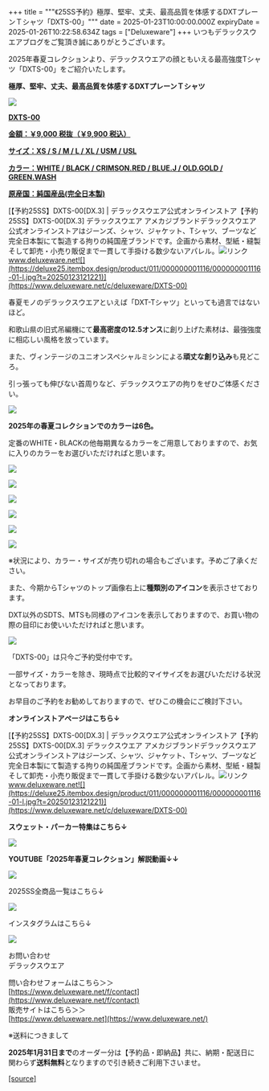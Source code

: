 +++
title = """《25SS予約》極厚、堅牢、丈夫、最高品質を体感するDXTプレーンＴシャツ「DXTS-00」"""
date = 2025-01-23T10:00:00.000Z
expiryDate = 2025-01-26T10:22:58.634Z
tags = ["Deluxeware"]
+++
いつもデラックスウエアブログをご覧頂き誠にありがとうございます。

2025年春夏コレクションより、デラックスウエアの顔ともいえる最高強度Tシャツ「DXTS-00」をご紹介いたします。

**極厚、堅牢、丈夫、最高品質を体感するDXTプレーンＴシャツ**

[![](https://stat.ameba.jp/user_images/20250123/16/deluxeware/e1/0c/j/o0800080015536260849.jpg)](https://stat.ameba.jp/user_images/20250123/16/deluxeware/e1/0c/j/o0800080015536260849.jpg)

**[DXTS-00](https://www.deluxeware.net/c/deluxeware/DXTS-00)**

**[金額：￥9,000 税抜（￥9,900 税込）](https://www.deluxeware.net/c/deluxeware/DXTS-00)**

**[サイズ：XS / S / M / L / XL / USM / USL](https://www.deluxeware.net/c/deluxeware/DXTS-00)**

**[カラー：WHITE / BLACK / CRIMSON.RED / BLUE.J / OLD.GOLD / GREEN.WASH](https://www.deluxeware.net/c/deluxeware/DXTS-00)**

**[原産国：純国産品(完全日本製)](https://www.deluxeware.net/c/deluxeware/DXTS-00)**

[【予約25SS】DXTS-00\[DX.3\] | デラックスウエア公式オンラインストア【予約25SS】DXTS-00\[DX.3\] デラックスウエア アメカジブランドデラックスウエア公式オンラインストアはジーンズ、シャツ、ジャケット、Tシャツ、ブーツなど完全日本製にて製造する拘りの純国産ブランドです。企画から素材、型紙・縫製そして卸売・小売り販促まで一貫して手掛ける数少ないアパレル。![リンク](https://c.stat100.ameba.jp/ameblo/symbols/v3.20.0/svg/gray/editor_link.svg)www.deluxeware.net![](https://deluxe25.itembox.design/product/011/000000001116/000000001116-01-l.jpg?t=20250123121221)](https://www.deluxeware.net/c/deluxeware/DXTS-00)

春夏モノのデラックスウエアといえば「DXT-Tシャツ」といっても過言ではないほど。

和歌山県の旧式吊編機にて**最高密度の12.5オンス**に創り上げた素材は、最強強度に相応しい風格を放っています。

また、ヴィンテージのユニオンスペシャルミシンによる**頑丈な創り込み**も見どころ。

引っ張っても伸びない首周りなど、デラックスウエアの拘りをぜひご体感ください。

[![](https://stat.ameba.jp/user_images/20250123/16/deluxeware/8a/66/j/o0800080015536271114.jpg)](https://stat.ameba.jp/user_images/20250123/16/deluxeware/8a/66/j/o0800080015536271114.jpg)

**2025年の春夏コレクションでのカラーは6色。**

定番のWHITE・BLACKの他毎期異なるカラーをご用意しておりますので、お気に入りのカラーをお選びいただければと思います。

[![](https://stat.ameba.jp/user_images/20250123/16/deluxeware/39/97/j/o0800080015536260835.jpg)](https://stat.ameba.jp/user_images/20250123/16/deluxeware/39/97/j/o0800080015536260835.jpg)

[![](https://stat.ameba.jp/user_images/20250123/16/deluxeware/be/0e/j/o0800080015536260838.jpg)](https://stat.ameba.jp/user_images/20250123/16/deluxeware/be/0e/j/o0800080015536260838.jpg)

[![](https://stat.ameba.jp/user_images/20250123/16/deluxeware/4e/25/j/o0800080015536260840.jpg)](https://stat.ameba.jp/user_images/20250123/16/deluxeware/4e/25/j/o0800080015536260840.jpg)

[![](https://stat.ameba.jp/user_images/20250123/16/deluxeware/9a/49/j/o0800080015536260843.jpg)](https://stat.ameba.jp/user_images/20250123/16/deluxeware/9a/49/j/o0800080015536260843.jpg)

[![](https://stat.ameba.jp/user_images/20250123/16/deluxeware/f5/9f/j/o0800080015536260844.jpg)](https://stat.ameba.jp/user_images/20250123/16/deluxeware/f5/9f/j/o0800080015536260844.jpg)

[![](https://stat.ameba.jp/user_images/20250123/16/deluxeware/75/97/j/o0800080015536260848.jpg)](https://stat.ameba.jp/user_images/20250123/16/deluxeware/75/97/j/o0800080015536260848.jpg)

※状況により、カラー・サイズが売り切れの場合もございます。予めご了承ください。

また、今期からTシャツのトップ画像右上に**種類別のアイコン**を表示させております。

DXT以外のSDTS、MTSも同様のアイコンを表示しておりますので、お買い物の際の目印にお使いいただければと思います。

[![](https://stat.ameba.jp/user_images/20250123/17/deluxeware/88/b6/j/o0800080015536283528.jpg)](https://stat.ameba.jp/user_images/20250123/17/deluxeware/88/b6/j/o0800080015536283528.jpg)

「DXTS-00」は只今ご予約受付中です。

一部サイズ・カラーを除き、現時点で比較的マイサイズをお選びいただける状況となっております。

お早目のご予約をお勧めしておりますので、ぜひこの機会にご検討下さい。

**オンラインストアページはこちら↓**

[【予約25SS】DXTS-00\[DX.3\] | デラックスウエア公式オンラインストア【予約25SS】DXTS-00\[DX.3\] デラックスウエア アメカジブランドデラックスウエア公式オンラインストアはジーンズ、シャツ、ジャケット、Tシャツ、ブーツなど完全日本製にて製造する拘りの純国産ブランドです。企画から素材、型紙・縫製そして卸売・小売り販促まで一貫して手掛ける数少ないアパレル。![リンク](https://c.stat100.ameba.jp/ameblo/symbols/v3.20.0/svg/gray/editor_link.svg)www.deluxeware.net![](https://deluxe25.itembox.design/product/011/000000001116/000000001116-01-l.jpg?t=20250123121221)](https://www.deluxeware.net/c/deluxeware/DXTS-00)

**スウェット・パーカー特集はこちら↓**

[![](https://stat.ameba.jp/user_images/20250120/17/deluxeware/7f/2c/j/o1200050015535259494.jpg?caw=800)](https://www.deluxeware.net/c/sweathoodie)

**YOUTUBE「2025年春夏コレクション」解説動画↓↓**

**[![](https://stat.ameba.jp/user_images/20250108/16/deluxeware/ac/cf/j/o1200050015530951038.jpg?caw=800)](https://www.youtube.com/playlist?list=PLmcuUjZ67rhnclr762_W-zDg7FyyrNvqF)**

2025SS全商品一覧はこちら↓

[![](https://stat.ameba.jp/user_images/20250114/17/deluxeware/cf/2d/j/o1200050015533133265.jpg?caw=800)](https://www.deluxeware.net/c/2025SSreserve)

インスタグラムはこちら↓

[![](https://stat.ameba.jp/user_images/20240315/15/deluxeware/04/7f/j/o0800026015413271803.jpg?caw=800)](https://www.instagram.com/deluxeware/?hl=ja)

お問い合わせ  
デラックスウエア

問い合わせフォームはこちら＞＞  
[https://www.deluxeware.net/f/contact](https://www.deluxeware.net/f/contact)  
販売サイトはこちら＞＞  
[https://www.deluxeware.net](https://www.deluxeware.net/)

※送料につきまして

**2025年1月31日まで**のオーダー分は【予約品・即納品】共に、納期・配送日に関わらず**送料無料**となりますので引き続きご利用下さいませ。

[[source]](https://ameblo.jp/deluxeware/entry-12883573013.html)
